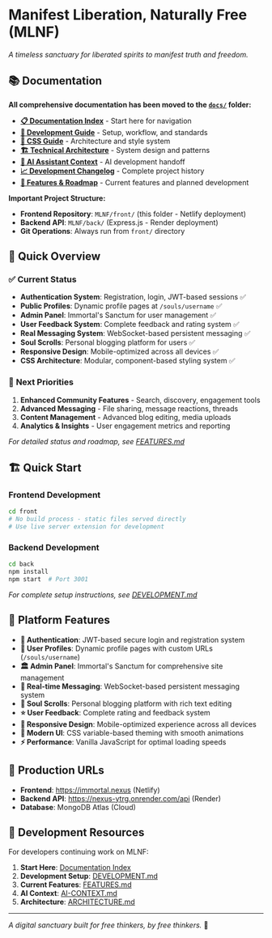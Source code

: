 # Manifest Liberation, Naturally Free (MLNF)

*A timeless sanctuary for liberated spirits to manifest truth and freedom.*

## 📚 **Documentation**

**All comprehensive documentation has been moved to the [`docs/`](./docs/) folder:**

- **[📋 Documentation Index](./docs/README.md)** - Start here for navigation
- **[🚀 Development Guide](./docs/DEVELOPMENT.md)** - Setup, workflow, and standards  
- **[🎨 CSS Guide](./docs/CSS-GUIDE.md)** - Architecture and style system
- **[🏗️ Technical Architecture](./docs/ARCHITECTURE.md)** - System design and patterns
- **[🤖 AI Assistant Context](./docs/AI-CONTEXT.md)** - AI development handoff
- **[📈 Development Changelog](./docs/CHANGELOG.md)** - Complete project history
- **[🎯 Features & Roadmap](./docs/FEATURES.md)** - Current features and planned development

**Important Project Structure:**
- **Frontend Repository**: `MLNF/front/` (this folder - Netlify deployment)
- **Backend API**: `MLNF/back/` (Express.js - Render deployment)
- **Git Operations**: Always run from `front/` directory

## 🚀 **Quick Overview**

### ✅ **Current Status**
- **Authentication System**: Registration, login, JWT-based sessions ✅
- **Public Profiles**: Dynamic profile pages at `/souls/username` ✅  
- **Admin Panel**: Immortal's Sanctum for user management ✅
- **User Feedback System**: Complete feedback and rating system ✅
- **Real Messaging System**: WebSocket-based persistent messaging ✅  
- **Soul Scrolls**: Personal blogging platform for users ✅
- **Responsive Design**: Mobile-optimized across all devices ✅
- **CSS Architecture**: Modular, component-based styling system ✅

### 🎯 **Next Priorities**
1. **Enhanced Community Features** - Search, discovery, engagement tools
2. **Advanced Messaging** - File sharing, message reactions, threads
3. **Content Management** - Advanced blog editing, media uploads
4. **Analytics & Insights** - User engagement metrics and reporting

*For detailed status and roadmap, see [FEATURES.md](./docs/FEATURES.md)*

## 🏗️ **Quick Start**

### **Frontend Development**
```bash
cd front
# No build process - static files served directly
# Use live server extension for development
```

### **Backend Development** 
```bash
cd back
npm install
npm start  # Port 3001
```

*For complete setup instructions, see [DEVELOPMENT.md](./docs/DEVELOPMENT.md)*

## 🌟 **Platform Features**

- **🔐 Authentication**: JWT-based secure login and registration system
- **👤 User Profiles**: Dynamic profile pages with custom URLs (`/souls/username`)
- **🏛️ Admin Panel**: Immortal's Sanctum for comprehensive site management
- **💬 Real-time Messaging**: WebSocket-based persistent messaging system
- **📝 Soul Scrolls**: Personal blogging platform with rich text editing
- **⭐ User Feedback**: Complete rating and feedback system
- **📱 Responsive Design**: Mobile-optimized experience across all devices
- **🎨 Modern UI**: CSS variable-based theming with smooth animations
- **⚡ Performance**: Vanilla JavaScript for optimal loading speeds

## 🚀 **Production URLs**

- **Frontend**: https://immortal.nexus (Netlify)
- **Backend API**: https://nexus-ytrg.onrender.com/api (Render)  
- **Database**: MongoDB Atlas (Cloud)

## 📖 **Development Resources**

For developers continuing work on MLNF:

1. **Start Here**: [Documentation Index](./docs/README.md)
2. **Development Setup**: [DEVELOPMENT.md](./docs/DEVELOPMENT.md)
3. **Current Features**: [FEATURES.md](./docs/FEATURES.md)  
4. **AI Context**: [AI-CONTEXT.md](./docs/AI-CONTEXT.md)
5. **Architecture**: [ARCHITECTURE.md](./docs/ARCHITECTURE.md)

---

*A digital sanctuary built for free thinkers, by free thinkers.* 🌟
